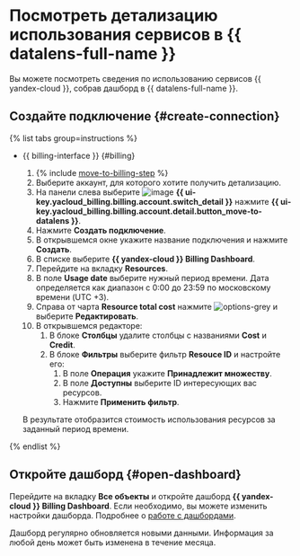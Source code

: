 # Посмотреть детализацию использования сервисов в {{ datalens-full-name }}


Вы можете посмотреть сведения по использованию сервисов {{ yandex-cloud }}, собрав дашборд в {{ datalens-full-name }}.

## Создайте подключение {#create-connection}

{% list tabs group=instructions %}

- {{ billing-interface }} {#billing}

  1. {% include [move-to-billing-step](../_includes/move-to-billing-step.md) %}
  1. Выберите аккаунт, для которого хотите получить детализацию.
  1. На панели слева выберите ![image](../../_assets/console-icons/chart-area-stacked.svg) **{{ ui-key.yacloud_billing.billing.account.switch_detail }}** нажмите **{{ ui-key.yacloud_billing.billing.account.detail.button_move-to-datalens }}**.
  1. Нажмите **Создать подключение**.
  1. В открывшемся окне укажите название подключения и нажмите **Создать**.
  1. В списке выберите **{{ yandex-cloud }} Billing Dashboard**.
  1. Перейдите на вкладку **Resources**.
  1. В поле **Usage date** выберите нужный период времени. Дата определяется как диапазон с 0:00 до 23:59 по московскому времени (UTC +3).
  1. Справа от чарта **Resource total cost** нажмите ![options-grey](../../_assets/console-icons/ellipsis.svg) и выберите **Редактировать**.
  1. В открывшемся редакторе:
      1. В блоке **Столбцы** удалите столбцы с названиями **Cost** и **Credit**.
      1. В блоке **Фильтры** выберите фильтр **Resouce ID** и настройте его:
          1. В поле **Операция** укажите **Принадлежит множеству**.
          1. В поле **Доступны** выберите ID интересующих вас ресурсов.
          1. Нажмите **Применить фильтр**.

  В результате отобразится стоимость использования ресурсов за заданный период времени.

{% endlist %}

## Откройте дашборд {#open-dashboard}

Перейдите на вкладку **Все объекты** и откройте дашборд **{{ yandex-cloud }} Billing Dashboard**. Если необходимо, вы можете изменить настройки дашборда. Подробнее о [работе с дашбордами](../../datalens/concepts/dashboard.md).

Дашборд регулярно обновляется новыми данными. Информация за любой день может быть изменена в течение месяца.
